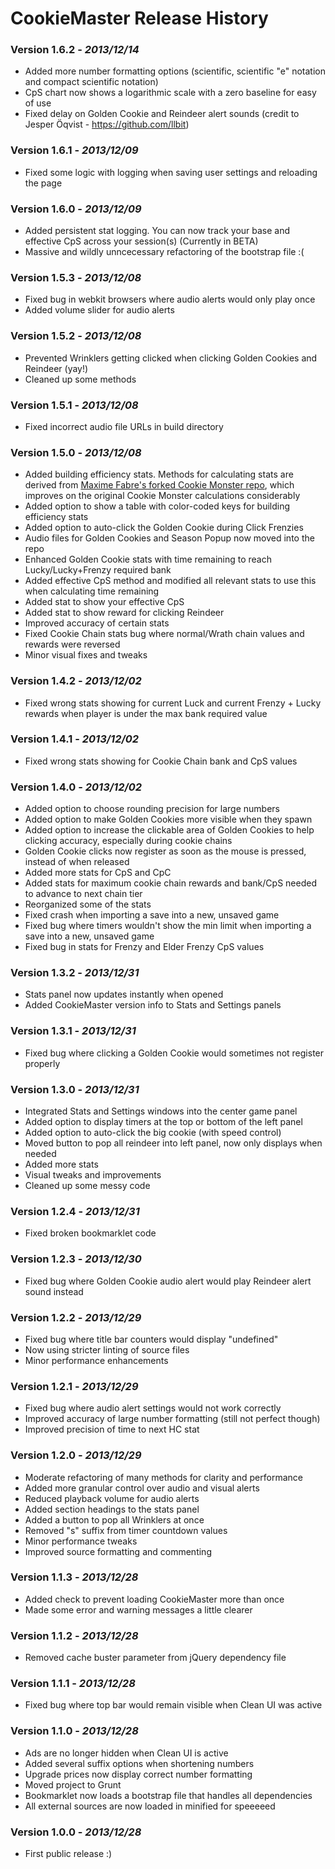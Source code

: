 # CookieMaster Release History

### Version 1.6.2 - _2013/12/14_

 - Added more number formatting options (scientific, scientific "e" notation and compact scientific notation)
 - CpS chart now shows a logarithmic scale with a zero baseline for easy of use
 - Fixed delay on Golden Cookie and Reindeer alert sounds (credit to Jesper Öqvist - https://github.com/llbit)

### Version 1.6.1 - _2013/12/09_

 - Fixed some logic with logging when saving user settings and reloading the page

### Version 1.6.0 - _2013/12/09_

 - Added persistent stat logging. You can now track your base and effective CpS across your session(s) (Currently in BETA)
 - Massive and wildly unncecessary refactoring of the bootstrap file :(

### Version 1.5.3 - _2013/12/08_

 - Fixed bug in webkit browsers where audio alerts would only play once
 - Added volume slider for audio alerts

### Version 1.5.2 - _2013/12/08_

 - Prevented Wrinklers getting clicked when clicking Golden Cookies and Reindeer (yay!)
 - Cleaned up some methods

### Version 1.5.1 - _2013/12/08_

 - Fixed incorrect audio file URLs in build directory

### Version 1.5.0 - _2013/12/08_

 - Added building efficiency stats. Methods for calculating stats are derived from [Maxime Fabre's forked Cookie Monster repo](https://github.com/Anahkiasen/cookie-monster), which improves on the original Cookie Monster calculations considerably
 - Added option to show a table with color-coded keys for building efficiency stats
 - Added option to auto-click the Golden Cookie during Click Frenzies
 - Audio files for Golden Cookies and Season Popup now moved into the repo
 - Enhanced Golden Cookie stats with time remaining to reach Lucky/Lucky+Frenzy required bank
 - Added effective CpS method and modified all relevant stats to use this when calculating time remaining
 - Added stat to show your effective CpS
 - Added stat to show reward for clicking Reindeer
 - Improved accuracy of certain stats
 - Fixed Cookie Chain stats bug where normal/Wrath chain values and rewards were reversed
 - Minor visual fixes and tweaks

### Version 1.4.2 - _2013/12/02_

 - Fixed wrong stats showing for current Luck and current Frenzy + Lucky rewards when player is under the max bank required value

### Version 1.4.1 - _2013/12/02_

 - Fixed wrong stats showing for Cookie Chain bank and CpS values

### Version 1.4.0 - _2013/12/02_

 - Added option to choose rounding precision for large numbers
 - Added option to make Golden Cookies more visible when they spawn
 - Added option to increase the clickable area of Golden Cookies to help clicking accuracy, especially during cookie chains
 - Golden Cookie clicks now register as soon as the mouse is pressed, instead of when released
 - Added more stats for CpS and CpC
 - Added stats for maximum cookie chain rewards and bank/CpS needed to advance to next chain tier
 - Reorganized some of the stats
 - Fixed crash when importing a save into a new, unsaved game
 - Fixed bug where timers wouldn't show the min limit when importing a save into a new, unsaved game
 - Fixed bug in stats for Frenzy and Elder Frenzy CpS values

### Version 1.3.2 - _2013/12/31_

 - Stats panel now updates instantly when opened
 - Added CookieMaster version info to Stats and Settings panels

### Version 1.3.1 - _2013/12/31_

 - Fixed bug where clicking a Golden Cookie would sometimes not register properly

### Version 1.3.0 - _2013/12/31_

 - Integrated Stats and Settings windows into the center game panel
 - Added option to display timers at the top or bottom of the left panel
 - Added option to auto-click the big cookie (with speed control)
 - Moved button to pop all reindeer into left panel, now only displays when needed
 - Added more stats
 - Visual tweaks and improvements
 - Cleaned up some messy code

### Version 1.2.4 - _2013/12/31_

 - Fixed broken bookmarklet code

### Version 1.2.3 - _2013/12/30_

 - Fixed bug where Golden Cookie audio alert would play Reindeer alert sound instead

### Version 1.2.2 - _2013/12/29_

 - Fixed bug where title bar counters would display "undefined"
 - Now using stricter linting of source files
 - Minor performance enhancements

### Version 1.2.1 - _2013/12/29_

 - Fixed bug where audio alert settings would not work correctly
 - Improved accuracy of large number formatting (still not perfect though)
 - Improved precision of time to next HC stat

### Version 1.2.0 - _2013/12/29_

 - Moderate refactoring of many methods for clarity and performance
 - Added more granular control over audio and visual alerts
 - Reduced playback volume for audio alerts
 - Added section headings to the stats panel
 - Added a button to pop all Wrinklers at once
 - Removed "s" suffix from timer countdown values
 - Minor performance tweaks
 - Improved source formatting and commenting

### Version 1.1.3 - _2013/12/28_

 - Added check to prevent loading CookieMaster more than once
 - Made some error and warning messages a little clearer

### Version 1.1.2 - _2013/12/28_

 - Removed cache buster parameter from jQuery dependency file

### Version 1.1.1 - _2013/12/28_

 - Fixed bug where top bar would remain visible when Clean UI was active

### Version 1.1.0 - _2013/12/28_

 - Ads are no longer hidden when Clean UI is active
 - Added several suffix options when shortening numbers
 - Upgrade prices now display correct number formatting
 - Moved project to Grunt
 - Bookmarklet now loads a bootstrap file that handles all dependencies
 - All external sources are now loaded in minified for speeeeed

### Version 1.0.0 - _2013/12/28_

 - First public release :)